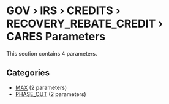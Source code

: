 # GOV › IRS › CREDITS › RECOVERY_REBATE_CREDIT › CARES Parameters

This section contains 4 parameters.

## Categories

- [MAX](max/index.md) (2 parameters)
- [PHASE_OUT](phase_out/index.md) (2 parameters)
